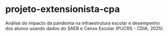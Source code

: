 # projeto-extensionista-cpa
 Análise do impacto da pandemia na infraestrutura escolar e desempenho dos alunos usando dados do SAEB e Censo Escolar (PUCRS - CDIA, 2025)

